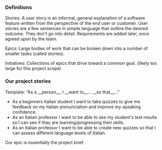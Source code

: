 ### Definitions

<p>Stories: A user story is an informal, general explanation of a software feature written from the perspective of the end user or customer. User stories are a few sentences in simple language that outline the desired outcome. They don't go into detail. Requirements are added later, once agreed upon by the team.</p>

<p>Epics: Large bodies of work that can be broken down into a number of smaller tasks (called stories).</p>

<p>Initiatives: Collections of epics that drive toward a common goal. (likely too large for this project scope)</p>

### Our project stories

<p>Template: “As a __person__, I __want to__... __so that__...”</p>

<ul>

<li>As a beginners Italian student I want to take quizzes to give me feedback on my Italian pronunciation and improve my speaking confidence.</li>

<li>As an Italian professor I want to be able to see my student's test results so I can see if they are learning/progressing their skills.</li>

<li>As an Italian professor I want to be able to create new quizzes so that I can assess different language levels of Italian.</li>

</ul>

Our epic is essentially the project brief.
